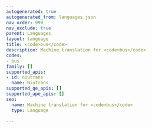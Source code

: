 ```yaml
---
autogenerated: true
autogenerated_from: languages.json
nav_order: 999
nav_exclude: true
parent: Languages
layout: language
title: <code>bus</code>
description: Machine translation for <code>bus</code>
codes:
- bus
family: []
supported_apis:
- id: niutrans
  name: Niutrans
supported_qe_apis: []
supported_ape_apis: []
seo:
  name: Machine translation for <code>bus</code>
  type: Language

---
```


